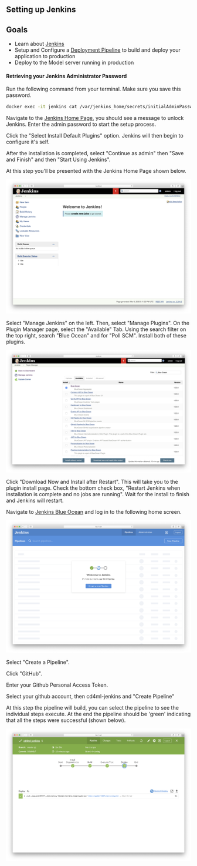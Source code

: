 ## Setting up Jenkins

## Goals

* Learn about [Jenkins](https://www.jenkins.io/)
* Setup and Configure a [Deployment Pipeline](https://martinfowler.com/bliki/DeploymentPipeline.html) to build and deploy your application to production
* Deploy to the Model server running in production

#### Retrieving your Jenkins Administrator Password

Run the following command from your terminal. Make sure you save this password.
```bash
docker exec -it jenkins cat /var/jenkins_home/secrets/initialAdminPassword
```

Navigate to the [Jenkins Home Page](http://localhost:10000), you should see a message to unlock Jenkins. Enter the admin password to start the setup process.

Click the "Select Install Default Plugins" option. Jenkins will then begin to configure it's self.

After the installation is completed, select "Continue as admin" then "Save and Finish" and then "Start Using Jenkins".

At this step you'll be presented with the Jenkins Home Page shown below.

![JenkinsHomePage](./images/JenkinsHomePage.png)

Select "Manage Jenkins" on the left. Then, select "Manage Plugins". On the Plugin Manager page, select the "Available" Tab. Using the search filter on the top right, search "Blue Ocean" and for "Poll SCM". Install both of these plugins.

![BlueOcean](./images/BlueOcean.png)

Click "Download Now and Install after Restart". This will take you to the plugin install page. Check the bottom check box, "Restart Jenkins when installation is complete and no jobs are running". Wait for the install to finish and Jenkins will restart.

Navigate to [Jenkins Blue Ocean](http://localhost:10000/blue) and log in to the following home screen.

![BlueOceanWelcome](./images/BlueOceanWelcomeScreen.png)

Select "Create a Pipeline".

Click "GitHub".

Enter your Github Personal Access Token.

Select your github account, then cd4ml-jenkins and "Create Pipeline"

At this step the pipeline will build, you can select the pipeline to see the individual steps execute. At the end the pipeline should be 'green' indicating that all the steps were successful (shown below).

![GreenBuildPipline](./images/GreenBuildPipeline.png)